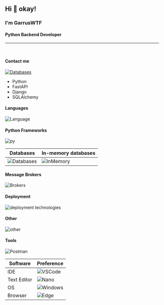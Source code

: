 ## Hi 👋 okay!
### I'm GarrusWTF 
#### Python Backend Developer

---

<br/>


#### Contact me

[![Databases](https://img.shields.io/badge/Telegram-2CA5E0?style=for-the-badge&logo=telegram&logoColor=white)](https://benikov.t.me)

* Python
* FastAPI
* Django
* SQLAlchemy


#### Languages

![Language](https://skillicons.dev/icons?i=python,golang&perline=3) 

#### Python Frameworks
![py](https://skillicons.dev/icons?i=fastapi,django&perline=3)

|      Databases        |    In-memory databases     |
| --------------------- | -------------------------- |
| ![Databases](https://skillicons.dev/icons?i=mysql,postgresql,sqlite&perline=3)  | ![InMemory](https://skillicons.dev/icons?i=redis,&perline=3)      | 



#### Message Brokers

![Brokers](https://skillicons.dev/icons?i=kafka,rabbitmq)


#### Deployment
![deployment technologies](https://skillicons.dev/icons?i=docker,nginx,bash,linux,git,github)

#### Other

![other](https://skillicons.dev/icons?i=cloudflare,powershell,regex,ubuntu)

#### Tools
![Postman](https://img.shields.io/badge/Postman-FF6C37?style=for-the-badge&logo=postman&logoColor=white)

| Software | Preference |
| ------------- | ------------- |
| IDE | ![VSCode](https://img.shields.io/badge/VSCode-0078D4?style=for-the-badge&logo=visual%20studio%20code&logoColor=white) |
| Text Editor | ![Nano](https://img.shields.io/badge/nano-4A90E2?style=for-the-badge&logo=nano&logoColor=white) |
|OS | ![Windows](https://img.shields.io/badge/Windows-0078D7?style=for-the-badge&logoColor=white) |
| Browser | ![Edge](https://img.shields.io/badge/Edge-0078D7?style=for-the-badge&logo=Microsoft-edge&logoColor=white) |
